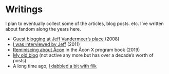 # Writings

I plan to eventually collect some of the articles, blog posts. etc. I’ve written about fandom along the years here.

- [Guest blogging at Jeff Vandermeer’s place](./ecstatic-days/README.md) (2008)
- [I was interviewed by Jeff](./ecstatic-days/interview.md) (2011)
- [Reminiscing about Åcon](acon-x.md) in the Åcon X program book (2019)
- [My old blog](http://partialrecall.blogspot.com/) (not active any more but has over a decade’s worth of posts)
- A long time ago, [I dabbled a bit with filk](./filk/README.md)
